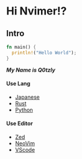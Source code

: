 # Hi Nvimer!?

<h2>Intro</h2>


```rust
fn main() {
  println!("Hello World");
}
```


***My Name is Q0tzly***

<h4>Use Lang</h4>

  - [Japanese](https://tsunagarujp.bunka.go.jp/?lang_id=EN)
  - [Rust](https://www.rust-lang.org/)
  - [Python](https://www.python.jp/)

<h4>Use Editor</h4>

  - [Zed](https://zed.dev/)
  - [NeoVim](https://neovim.io/)
  - [VScode](https://vscode.dev/)
